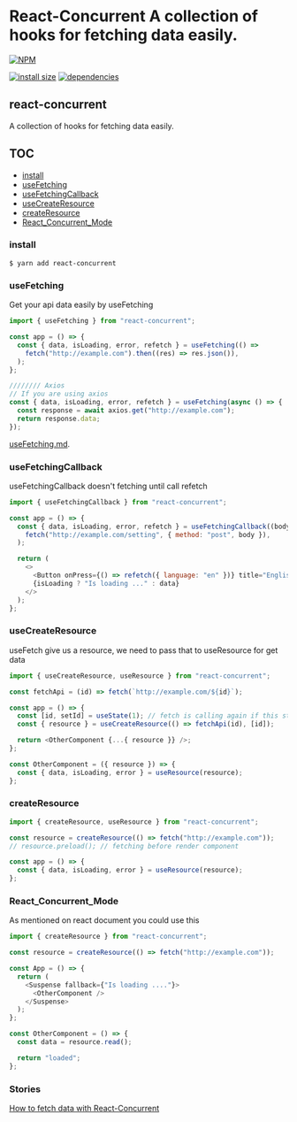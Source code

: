 # React-Concurrent A collection of hooks for fetching data easily.

[![NPM](https://nodei.co/npm/react-concurrent.png)](https://nodei.co/npm/react-concurrent/)

[![install size](https://packagephobia.now.sh/badge?p=react-concurrent)](https://packagephobia.now.sh/result?p=react-concurrent) [![dependencies](https://david-dm.org/poolkhord/react-concurrent.svg)](https://david-dm.org/poolkhord/react-concurrent.svg)

## react-concurrent

A collection of hooks for fetching data easily.

## TOC

- [install](#install)
- [useFetching](#useFetching)
- [useFetchingCallback](#useFetchingCallback)
- [useCreateResource](#useCreateResource)
- [createResource](#createResource)
- [React_Concurrent_Mode](#React_Concurrent_Mode)

### install

`$ yarn add react-concurrent`

### useFetching

Get your api data easily by useFetching

```js
import { useFetching } from "react-concurrent";

const app = () => {
  const { data, isLoading, error, refetch } = useFetching(() =>
    fetch("http://example.com").then((res) => res.json()),
  );
};

//////// Axios
// If you are using axios
const { data, isLoading, error, refetch } = useFetching(async () => {
  const response = await axios.get("http://example.com");
  return response.data;
});
```

[useFetching.md](useFetching.md).

### useFetchingCallback

useFetchingCallback doesn't fetching until call refetch

```js
import { useFetchingCallback } from "react-concurrent";

const app = () => {
  const { data, isLoading, error, refetch } = useFetchingCallback((body) =>
    fetch("http://example.com/setting", { method: "post", body }),
  );

  return (
    <>
      <Button onPress={() => refetch({ language: "en" })} title="English" />
      {isLoading ? "Is loading ..." : data}
    </>
  );
};
```

### useCreateResource

useFetch give us a resource, we need to pass that to useResource for get data

```js
import { useCreateResource, useResource } from "react-concurrent";

const fetchApi = (id) => fetch(`http://example.com/${id}`);

const app = () => {
  const [id, setId] = useState(1); // fetch is calling again if this state changed
  const { resource } = useCreateResource(() => fetchApi(id), [id]);

  return <OtherComponent {...{ resource }} />;
};

const OtherComponent = ({ resource }) => {
  const { data, isLoading, error } = useResource(resource);
};
```

### createResource

```js
import { createResource, useResource } from "react-concurrent";

const resource = createResource(() => fetch("http://example.com"));
// resource.preload(); // fetching before render component

const app = () => {
  const { data, isLoading, error } = useResource(resource);
};
```

### React_Concurrent_Mode

As mentioned on react document you could use this

```js
import { createResource } from "react-concurrent";

const resource = createResource(() => fetch("http://example.com"));

const App = () => {
  return (
    <Suspense fallback={"Is loading ...."}>
      <OtherComponent />
    </Suspense>
  );
};

const OtherComponent = () => {
  const data = resource.read();

  return "loaded";
};
```

### Stories

[How to fetch data with React-Concurrent](https://hosseinm-developer.medium.com/how-to-fetch-data-with-react-concurrent-54e1bac3797c?source=friends_link&sk=cb835f9c764e0d43acfdf57eed952b62)
